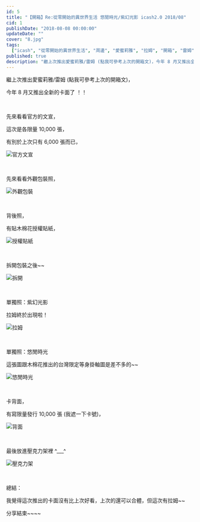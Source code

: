 ```yaml
---
id: 5
title: "【開箱】Re:從零開始的異世界生活 悠閒時光/紫幻光影 icash2.0 2018/08"
cid: 1
publishDate: "2018-08-08 00:00:00"
updateDate: ""
cover: "8.jpg"
tags:
  ["icash", "從零開始的異世界生活", "周邊", "愛蜜莉雅", "拉姆", "開箱", "雷姆"]
published: true
description: "繼上次推出愛蜜莉雅/雷姆 (點我可參考上次的開箱文)，今年 8 月又推出全新的卡面了 ！！"
---
```


繼上次推出愛蜜莉雅/雷姆 (點我可參考上次的開箱文)，

今年 8 月又推出全新的卡面了 ！！

<br/>

先來看看官方的文宣，

這次是各限量 10,000 張，

有別於上次只有 6,000 張而已，

![官方文宣](1.jpg)

<br/>

先來看看外觀包裝照，

![外觀包裝](2.jpg)

<br/>

背後照，

有貼木棉花授權貼紙，

![授權貼紙](3.jpg)

<br/>

拆開包裝之後~~

![拆開](4.jpg)

<br/>

單獨照：紫幻光影

拉姆終於出現啦！

![拉姆](5.jpg)

<br/>

單獨照：悠閒時光

這張圖跟木棉花推出的台灣限定等身掛軸圖是差不多的~~

![悠閒時光](6.jpg)

<br/>

卡背面，

有寫限量發行 10,000 張 (我遮一下卡號)，

![背面](7.jpg)

<br/>

最後放進壓克力架裡 ^\_\_\_^

![壓克力架](8.jpg)

<br/>

總結：

我覺得這次推出的卡面沒有比上次好看，上次的還可以合體，但這次有拉姆~~

分享結束~~~~
